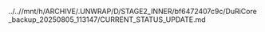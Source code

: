 ../..//mnt/h/ARCHIVE/.UNWRAP/D/STAGE2_INNER/bf6472407c9c/DuRiCore_backup_20250805_113147/CURRENT_STATUS_UPDATE.md